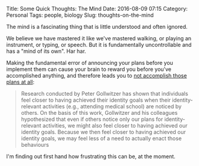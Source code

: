 Title: Some Quick Thoughts: The Mind
Date: 2016-08-09 07:15
Category: Personal
Tags: people, biology
Slug: thoughts-on-the-mind

The mind is a fascinating thing that is little understood and often ignored.

We believe we have mastered it like we've mastered walking, or playing an 
instrument, or typing, or speech. But it is fundamentally uncontrollable and 
has a "mind of its own". Har har.

Making the fundamental error of announcing your plans before you implement them
can cause your brain to reward you before you've accomplished anything, and 
therefore leads you to [not accomplish those plans at all][1]:

> Research conducted by Peter Gollwitzer has shown that individuals feel closer 
to having achieved their identity goals when their identity-relevant activities 
(e.g., attending medical school) are noticed by others. On the basis of this 
work, Gollwitzer and his colleagues hypothesized that even if others notice 
only our plans for identity-relevant activities, we might also feel closer to 
having achieved our identity goals. Because we then feel closer to having 
achieved our identity goals, we may feel less of a need to actually enact those 
behaviours

I'm finding out first hand how frustrating this can be, at the moment.

[1]: http://berkeleysciencereview.com/when-telling-others-about-your-goals-compromises-them/